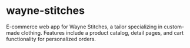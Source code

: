# wayne-stitches
E-commerce web app for Wayne Stitches, a tailor specializing in custom-made clothing. Features include a product catalog, detail pages, and cart functionality for personalized orders.
